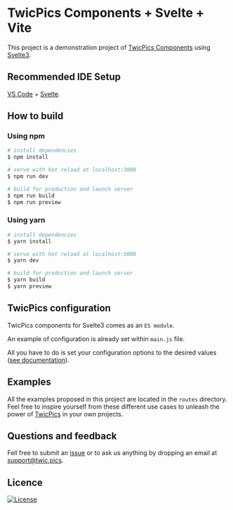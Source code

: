 # TwicPics Components + Svelte + Vite

This project is a demonstration project of [TwicPics Components](https://github.com/TwicPics/components/blob/main/documentation/svelte3.md) using [Svelte3](https://svelte.dev/).

## Recommended IDE Setup

[VS Code](https://code.visualstudio.com/) + [Svelte](https://marketplace.visualstudio.com/items?itemName=svelte.svelte-vscode).

## How to build

### Using npm

```bash
# install dependencies
$ npm install

# serve with hot reload at localhost:3000
$ npm run dev

# build for production and launch server
$ npm run build
$ npm run preview
```

### Using yarn

```bash
# install dependencies
$ yarn install

# serve with hot reload at localhost:3000
$ yarn dev

# build for production and launch server
$ yarn build
$ yarn preview
```

## TwicPics configuration

TwicPics components for Svelte3 comes as an `ES module`.

An example of configuration is already set within `main.js` file.

All you have to do is set your configuration options to the desired values ([see documentation](https://github.com/TwicPics/components/blob/main/documentation/svelte3.md#setup-options)).

## Examples

All the examples proposed in this project are located in the `routes` directory.
Feel free to inspire yourself from these different use cases to unleash the power of [TwicPics](https://www.twicpics.com/) in your own projects.

## Questions and feedback

Fell free to submit an [issue](https://github.com/TwicPics/components/issues) or to ask us anything by dropping an email at [support@twic.pics](mailto:support@twic.pics).

## Licence

[![License][license-image]][license-url]

[license-image]: https://img.shields.io/npm/l/@twicpics/components.svg?style=flat-square
[license-url]: https://raw.githubusercontent.com/twicpics/components/master/LICENSE
